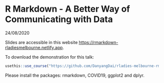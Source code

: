R Markdown - A Better Way of Communicating with Data
================
24/08/2020

Slides are accessible in this website
<https://rmarkdown-rladiesmelbourne.netlify.app>.

To download the demonstration for this talk:

``` r
usethis::use_course("https://github.com/DanyangDai/rladies-melbourne-rmarkdown/archive/demo.zip")
```

Please install the packages: rmarkdown, COVID19, ggplot2 and dplyr.
